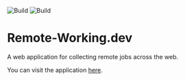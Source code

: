 
![Build](https://github.com/johnckealy/remote-working.dev/actions/workflows/deploy-prod.yml/badge.svg)
![Build](https://github.com/johnckealy/remote-working.dev/actions/workflows/tests.yml/badge.svg)

# Remote-Working.dev

A web application for collecting remote jobs across the web.

You can visit the application [here](https://remote-working.dev).